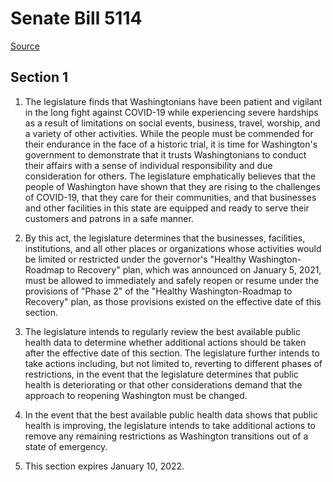 # Senate Bill 5114

[Source](http://lawfilesext.leg.wa.gov/biennium/2021-22/Xml/Bills/Senate%20Bills/5114.xml)
## Section 1
1. The legislature finds that Washingtonians have been patient and vigilant in the long fight against COVID-19 while experiencing severe hardships as a result of limitations on social events, business, travel, worship, and a variety of other activities. While the people must be commended for their endurance in the face of a historic trial, it is time for Washington's government to demonstrate that it trusts Washingtonians to conduct their affairs with a sense of individual responsibility and due consideration for others. The legislature emphatically believes that the people of Washington have shown that they are rising to the challenges of COVID-19, that they care for their communities, and that businesses and other facilities in this state are equipped and ready to serve their customers and patrons in a safe manner.

2. By this act, the legislature determines that the businesses, facilities, institutions, and all other places or organizations whose activities would be limited or restricted under the governor's "Healthy Washington-Roadmap to Recovery" plan, which was announced on January 5, 2021, must be allowed to immediately and safely reopen or resume under the provisions of "Phase 2" of the "Healthy Washington-Roadmap to Recovery" plan, as those provisions existed on the effective date of this section.

3. The legislature intends to regularly review the best available public health data to determine whether additional actions should be taken after the effective date of this section. The legislature further intends to take actions including, but not limited to, reverting to different phases of restrictions, in the event that the legislature determines that public health is deteriorating or that other considerations demand that the approach to reopening Washington must be changed.

4. In the event that the best available public health data shows that public health is improving, the legislature intends to take additional actions to remove any remaining restrictions as Washington transitions out of a state of emergency.

5. This section expires January 10, 2022.

